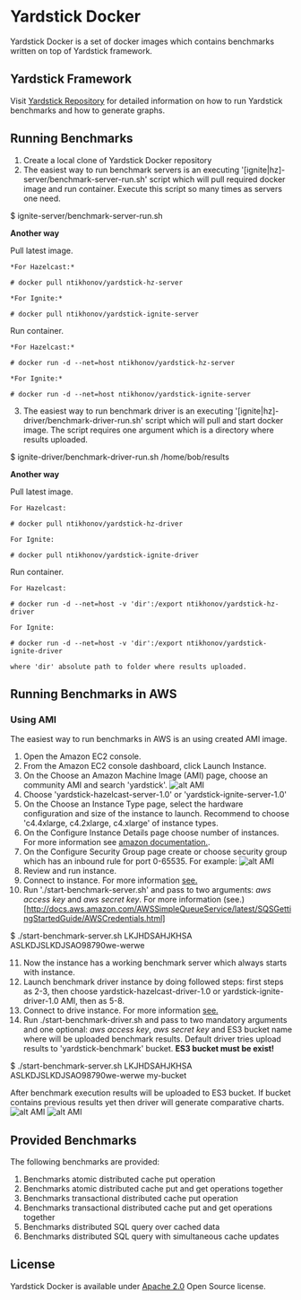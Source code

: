 # Yardstick Docker
Yardstick Docker is a set of docker images which contains benchmarks written on top of Yardstick framework.

## Yardstick Framework
Visit <a href="https://github.com/gridgain/yardstick" target="_blank">Yardstick Repository</a> for detailed information
on how to run Yardstick benchmarks and how to generate graphs.

## Running Benchmarks
1. Create a local clone of Yardstick Docker repository
2. The easiest way to run benchmark servers is an executing '[ignite|hz]-server/benchmark-server-run.sh' script which will pull required docker image and run container. Execute this script so many times as servers one need.

 $ ignite-server/benchmark-server-run.sh

  **Another way**

Pull latest image.

    *For Hazelcast:*

    # docker pull ntikhonov/yardstick-hz-server

    *For Ignite:*

    # docker pull ntikhonov/yardstick-ignite-server

Run container.

    *For Hazelcast:*

    # docker run -d --net=host ntikhonov/yardstick-hz-server

    *For Ignite:*

    # docker run -d --net=host ntikhonov/yardstick-ignite-server

3. The easiest way to run benchmark driver is an executing '[ignite|hz]-driver/benchmark-driver-run.sh' script which will pull and start docker image. The script requires one argument which is a directory where results uploaded.

 $ ignite-driver/benchmark-driver-run.sh /home/bob/results

  **Another way**

Pull latest image.

    For Hazelcast:

    # docker pull ntikhonov/yardstick-hz-driver

    For Ignite:

    # docker pull ntikhonov/yardstick-ignite-driver

Run container.

    For Hazelcast:

    # docker run -d --net=host -v 'dir':/export ntikhonov/yardstick-hz-driver

    For Ignite:

    # docker run -d --net=host -v 'dir':/export ntikhonov/yardstick-ignite-driver

    where 'dir' absolute path to folder where results uploaded.

## Running Benchmarks in AWS
### Using AMI
The easiest way to run benchmarks in AWS is an using created AMI image.
1. Open the Amazon EC2 console.
2. From the Amazon EC2 console dashboard, click Launch Instance.
3. On the Choose an Amazon Machine Image (AMI) page, choose an community AMI and search 'yardstick'.
![alt AMI](https://raw.githubusercontent.com/ntikhonov/yardstick-docker/master/img/bench-AMIs.png)
4. Choose 'yardstick-hazelcast-server-1.0' or 'yardstick-ignite-server-1.0'
5. On the Choose an Instance Type page, select the hardware configuration and size of the instance to launch.
Recommend to choose 'c4.4xlarge, c4.2xlarge, c4.xlarge' of instance types.
6. On the Configure Instance Details page choose number of instances. For more information see
[amazon documentation.](https://aws.amazon.com/ru/documentation/).
7. On the Configure Security Group page create or choose security group which has an inbound rule for port 0-65535. For example:
![alt AMI](https://raw.githubusercontent.com/ntikhonov/yardstick-docker/master/img/bench-rul.png)
8. Review and run instance.
9. Connect to instance. For more information [see.](http://docs.aws.amazon.com/AWSEC2/latest/UserGuide/AccessingInstances.html)
10. Run './start-benchmark-server.sh' and pass to two arguments: *aws access key* and *aws secret key*. For more information (see.)[http://docs.aws.amazon.com/AWSSimpleQueueService/latest/SQSGettingStartedGuide/AWSCredentials.html]

  $ ./start-benchmark-server.sh LKJHDSAHJKHSA ASLKDJSLKDJSAO98790we-werwe

11. Now the instance has a working benchmark server which always starts with instance.
12. Launch benchmark driver instance by doing followed steps: first steps as 2-3, then choose yardstick-hazelcast-driver-1.0 or yardstick-ignite-driver-1.0 AMI, then as 5-8.
13. Connect to drive instance. For more information [see.](http://docs.aws.amazon.com/AWSEC2/latest/UserGuide/AccessingInstances.html)
14. Run ./start-benchmark-driver.sh and pass to two mandatory arguments and one optional: *aws access key*, *aws secret key* and ES3 bucket name where will be uploaded benchmark results. Default driver tries upload results to 'yardstick-benchmark' bucket. **ES3 bucket must be exist!**

   $ ./start-benchmark-server.sh LKJHDSAHJKHSA ASLKDJSLKDJSAO98790we-werwe my-bucket

After benchmark execution results will be uploaded to ES3 bucket. If bucket contains previous results yet then driver will generate comparative charts.
![alt AMI](https://raw.githubusercontent.com/ntikhonov/yardstick-docker/master/img/bench-result.png)
![alt AMI](https://raw.githubusercontent.com/ntikhonov/yardstick-docker/master/img/bench-results.png)

## Provided Benchmarks
The following benchmarks are provided:

1. Benchmarks atomic distributed cache put operation
2. Benchmarks atomic distributed cache put and get operations together
4. Benchmarks transactional distributed cache put operation
5. Benchmarks transactional distributed cache put and get operations together
6. Benchmarks distributed SQL query over cached data
8. Benchmarks distributed SQL query with simultaneous cache updates

## License
Yardstick Docker is available under [Apache 2.0](http://www.apache.org/licenses/LICENSE-2.0.html) Open Source license.